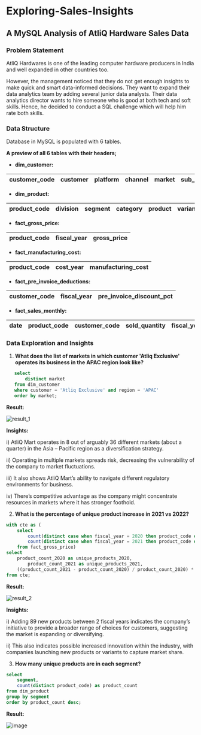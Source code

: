 # Exploring-Sales-Insights
## A MySQL Analysis of AtliQ Hardware Sales Data
### Problem Statement
AtliQ Hardwares is one of the leading computer hardware producers in India and well expanded in other countries too.

However, the management noticed that they do not get enough insights to make quick and smart data-informed decisions. They want to expand their data analytics team by adding several junior data analysts. Their data analytics director wants to hire someone who is good at both tech and soft skills. Hence, he decided to conduct a SQL challenge which will help him rate both skills.

### Data Structure
Database in MySQL is populated with 6 tables.

**A preview of all 6 tables with their headers;**

- **dim_customer:**

| customer_code | customer | platform | channel | market | sub_zone | region |
|---------------|----------|----------|---------|--------|----------|--------|

- **dim_product:**

| product_code | division | segment | category | product | variant |
|--------------|----------|----------|---------|--------|----------|

- **fact_gross_price:**

| product_code | fiscal_year | gross_price |
|---------------|----------|---------------|

- **fact_manufacturing_cost:**

| product_code | cost_year | manufacturing_cost |
|---------------|----------|---------------|

- **fact_pre_invoice_deductions:**

| customer_code | fiscal_year | pre_invoice_discount_pct |
|---------------|----------|---------------|

- **fact_sales_monthly:**

| date | product_code | customer_code | sold_quantity | fiscal_year |
|---------------|----------|---------------|-----------|------------|

### Data Exploration and Insights

1. **What does the list of markets in which customer 'Atliq Exclusive' operates its business in the APAC region look like?**

```sql
   select 
       distinct market
   from dim_customer
   where customer = 'Atliq Exclusive' and region = 'APAC'
   order by market;
```
   
**Result:**

   ![result_1](https://github.com/jakejosh6751/Exploring-Sales-Insights/assets/148710647/b888de8f-be83-4d1a-8410-b26b673d2186)

**Insights:**

i)	AtliQ Mart operates in 8 out of arguably 36 different markets (about a quarter) in the Asia – Pacific region as a diversification strategy.
      
ii) Operating in multiple markets spreads risk, decreasing the vulnerability of the company to market fluctuations.
      
iii) It also shows AtliQ Mart’s ability to navigate different regulatory environments for business.
      
iv)	There’s competitive advantage as the company might concentrate resources in markets where it has stronger foothold.

2. **What is the percentage of unique product increase in 2021 vs 2022?**

```sql
with cte as (
	select
		count(distinct case when fiscal_year = 2020 then product_code end) as product_count_2020,
		count(distinct case when fiscal_year = 2021 then product_code end) as product_count_2021
	from fact_gross_price)
select
	product_count_2020 as unique_products_2020,
        product_count_2021 as unique_products_2021,
	((product_count_2021 - product_count_2020) / product_count_2020) * 100 as percentage_change
from cte;
```

**Result:**

![result_2](https://github.com/jakejosh6751/Exploring-Sales-Insights/assets/148710647/b00c0765-8df5-479e-84c6-849f0a57581b)

**Insights:**

i) Adding 89 new products between 2 fiscal years indicates the company’s initiative to provide a broader range of choices for customers, suggesting the market is expanding or diversifying.

ii) This also indicates possible increased innovation within the industry, with companies launching new products or variants to capture market share.

3. **How many unique products are in each segment?**

```sql
select
	segment,
	count(distinct product_code) as product_count
from dim_product
group by segment
order by product_count desc;
```

**Result:**
   
![image](https://github.com/jakejosh6751/Exploring-Sales-Insights/assets/148710647/e3e4e995-c59d-43eb-8b3d-7696de804699)




